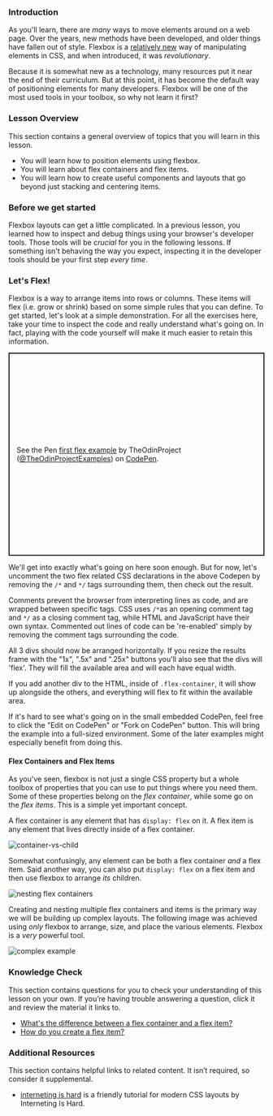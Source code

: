 ### Introduction

As you'll learn, there are _many_ ways to move elements around on a web page. Over the years, new methods have been developed, and older things have fallen out of style. Flexbox is a [relatively new](https://medium.com/@BennyOgidan/history-of-css-grid-and-css-flexbox-658ae6cfe6d2) way of manipulating elements in CSS, and when introduced, it was _revolutionary_.

Because it is somewhat new as a technology, many resources put it near the end of their curriculum. But at this point, it has become the default way of positioning elements for many developers. Flexbox will be one of the most used tools in your toolbox, so why not learn it first?

### Lesson Overview

This section contains a general overview of topics that you will learn in this lesson.

- You will learn how to position elements using flexbox.
- You will learn about flex containers and flex items.
- You will learn how to create useful components and layouts that go beyond just stacking and centering items.

### Before we get started

Flexbox layouts can get a little complicated. In a previous lesson, you learned how to inspect and debug things using your browser's developer tools. Those tools will be _crucial_ for you in the following lessons. If something isn't behaving the way you expect, inspecting it in the developer tools should be your first step _every time_.

### Let's Flex!

Flexbox is a way to arrange items into rows or columns. These items will flex (i.e. grow or shrink) based on some simple rules that you can define. To get started, let's look at a simple demonstration. For all the exercises here, take your time to inspect the code and really understand what's going on. In fact, playing with the code yourself will make it much easier to retain this information.

<p class="codepen" data-height="400" data-default-tab="html,result" data-slug-hash="QWgNxrp" data-editable="true" data-user="TheOdinProjectExamples" style="height: 400px; box-sizing: border-box; display: flex; align-items: center; justify-content: center; border: 2px solid; margin: 1em 0; padding: 1em;">
  <span>See the Pen <a href="https://codepen.io/TheOdinProjectExamples/pen/QWgNxrp">
  first flex example</a> by TheOdinProject (<a href="https://codepen.io/TheOdinProjectExamples">@TheOdinProjectExamples</a>)
  on <a href="https://codepen.io">CodePen</a>.</span>
</p>
<script async src="https://cpwebassets.codepen.io/assets/embed/ei.js"></script>

We'll get into exactly what's going on here soon enough. But for now, let's uncomment the two flex related CSS declarations in the above Codepen by removing the `/*` and `*/` tags surrounding them, then check out the result.

<div class="lesson-note" markdown="1">

Comments prevent the browser from interpreting lines as code, and are wrapped between specific tags. CSS uses `/*`as an opening comment tag and `*/` as a closing comment tag, while HTML and JavaScript have their own syntax. Commented out lines of code can be 're-enabled' simply by removing the comment tags surrounding the code.

</div>

All 3 divs should now be arranged horizontally. If you resize the results frame with the "1x", ".5x" and ".25x" buttons you'll also see that the divs will 'flex'. They will fill the available area and will each have equal width.

If you add another div to the HTML, inside of `.flex-container`, it will show up alongside the others, and everything will flex to fit within the available area.


<div class="lesson-note" markdown="1">

If it's hard to see what's going on in the small embedded CodePen, feel free to click the "Edit on CodePen" or "Fork on CodePen" button. This will bring the example into a full-sized environment. Some of the later examples might especially benefit from doing this.

</div>

#### Flex Containers and Flex Items

As you've seen, flexbox is not just a single CSS property but a whole toolbox of properties that you can use to put things where you need them. Some of these properties belong on the _flex container_, while some go on the _flex items_. This is a simple yet important concept.

<span id="flex-container-item-knowledge-check">A flex container is any element that has `display: flex` on it. A flex item is any element that lives directly inside of a flex container.</span>

<span id="how-to-create-flex-item-knowledge-check">![container-vs-child](https://cdn.statically.io/gh/TheOdinProject/curriculum/495704c6eb6bf33bc927534f231533a82b27b2ac/html_css/v2/foundations/flexbox/imgs/03.png)</span>

Somewhat confusingly, any element can be both a flex container _and_ a flex item. Said another way, you can also put `display: flex` on a flex item and then use flexbox to arrange _its_ children.

![nesting flex containers](https://cdn.statically.io/gh/TheOdinProject/curriculum/495704c6eb6bf33bc927534f231533a82b27b2ac/html_css/v2/foundations/flexbox/imgs/04.png)

Creating and nesting multiple flex containers and items is the primary way we will be building up complex layouts. The following image was achieved using _only_ flexbox to arrange, size, and place the various elements. Flexbox is a _very_ powerful tool.

![complex example](https://cdn.statically.io/gh/TheOdinProject/curriculum/495704c6eb6bf33bc927534f231533a82b27b2ac/html_css/v2/foundations/flexbox/imgs/05.png)

### Knowledge Check

This section contains questions for you to check your understanding of this lesson on your own. If you’re having trouble answering a question, click it and review the material it links to.

- <a class="knowledge-check-link" href="#flex-container-item-knowledge-check">What's the difference between a flex container and a flex item?</a>
- <a class="knowledge-check-link" href="#how-to-create-flex-item-knowledge-check">How do you create a flex item?</a>

### Additional Resources

This section contains helpful links to related content. It isn’t required, so consider it supplemental.

* [interneting is hard](https://www.internetingishard.com/html-and-css/flexbox/) is a 
friendly tutorial for modern CSS layouts by Interneting Is Hard.
